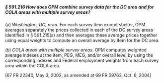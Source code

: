 ##### § 591.216 How does OPM combine survey data for the DC area and for COLA areas with multiple survey areas? #####

(a) *Washington, DC, area.* For each survey item except shelter, OPM averages separately the prices collected in each of the DC survey areas identified in § 591.215(a) and then averages these average prices together using equal weights to compute an overall average by item for the DC area.

(b) *COLA areas with multiple survey areas.* OPM computes weighted average indexes at the item, PEG, MEG, and/or overall level by using the corresponding indexes and Federal employment weights from each survey area within the COLA area.

[67 FR 22340, May 3, 2002, as amended at 69 FR 59763, Oct. 6, 2004]